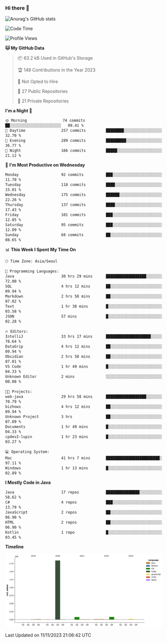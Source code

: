 ### Hi there 👋

![Anurag's GitHub stats](https://github-readme-stats.vercel.app/api?username=pllap&show_icons=true&theme=github_dark)

<!--START_SECTION:waka-->
![Code Time](http://img.shields.io/badge/Code%20Time-494%20hrs-blue)

![Profile Views](http://img.shields.io/badge/Profile%20Views-2-blue)

**🐱 My GitHub Data** 

> 📦 63.2 kB Used in GitHub's Storage 
 > 
> 🏆 148 Contributions in the Year 2023
 > 
> 🚫 Not Opted to Hire
 > 
> 📜 27 Public Repositories 
 > 
> 🔑 21 Private Repositories 
 > 
**I'm a Night 🦉** 

```text
🌞 Morning                74 commits          ██░░░░░░░░░░░░░░░░░░░░░░░   09.41 % 
🌆 Daytime                257 commits         ████████░░░░░░░░░░░░░░░░░   32.70 % 
🌃 Evening                289 commits         █████████░░░░░░░░░░░░░░░░   36.77 % 
🌙 Night                  166 commits         █████░░░░░░░░░░░░░░░░░░░░   21.12 % 
```
📅 **I'm Most Productive on Wednesday** 

```text
Monday                   92 commits          ███░░░░░░░░░░░░░░░░░░░░░░   11.70 % 
Tuesday                  118 commits         ████░░░░░░░░░░░░░░░░░░░░░   15.01 % 
Wednesday                175 commits         ██████░░░░░░░░░░░░░░░░░░░   22.26 % 
Thursday                 137 commits         ████░░░░░░░░░░░░░░░░░░░░░   17.43 % 
Friday                   101 commits         ███░░░░░░░░░░░░░░░░░░░░░░   12.85 % 
Saturday                 95 commits          ███░░░░░░░░░░░░░░░░░░░░░░   12.09 % 
Sunday                   68 commits          ██░░░░░░░░░░░░░░░░░░░░░░░   08.65 % 
```


📊 **This Week I Spent My Time On** 

```text
🕑︎ Time Zone: Asia/Seoul

💬 Programming Languages: 
Java                     30 hrs 29 mins      ██████████████████░░░░░░░   72.00 % 
SQL                      4 hrs 12 mins       ██░░░░░░░░░░░░░░░░░░░░░░░   09.94 % 
Markdown                 2 hrs 58 mins       ██░░░░░░░░░░░░░░░░░░░░░░░   07.02 % 
Text                     1 hr 30 mins        █░░░░░░░░░░░░░░░░░░░░░░░░   03.58 % 
JSON                     57 mins             █░░░░░░░░░░░░░░░░░░░░░░░░   02.28 % 

🔥 Editors: 
IntelliJ                 33 hrs 17 mins      ████████████████████░░░░░   78.64 % 
DataGrip                 4 hrs 12 mins       ██░░░░░░░░░░░░░░░░░░░░░░░   09.94 % 
Obsidian                 2 hrs 58 mins       ██░░░░░░░░░░░░░░░░░░░░░░░   07.01 % 
VS Code                  1 hr 49 mins        █░░░░░░░░░░░░░░░░░░░░░░░░   04.33 % 
Unknown Editor           2 mins              ░░░░░░░░░░░░░░░░░░░░░░░░░   00.08 % 

🐱‍💻 Projects: 
web-java                 29 hrs 58 mins      ██████████████████░░░░░░░   70.79 % 
bizhows                  4 hrs 12 mins       ██░░░░░░░░░░░░░░░░░░░░░░░   09.94 % 
Unknown Project          3 hrs               ██░░░░░░░░░░░░░░░░░░░░░░░   07.09 % 
Documents                1 hr 49 mins        █░░░░░░░░░░░░░░░░░░░░░░░░   04.33 % 
cpdev2-lupin             1 hr 23 mins        █░░░░░░░░░░░░░░░░░░░░░░░░   03.27 % 

💻 Operating System: 
Mac                      41 hrs 7 mins       ████████████████████████░   97.11 % 
Windows                  1 hr 13 mins        █░░░░░░░░░░░░░░░░░░░░░░░░   02.89 % 
```

**I Mostly Code in Java** 

```text
Java                     17 repos            ███████████████░░░░░░░░░░   58.62 % 
C#                       4 repos             ███░░░░░░░░░░░░░░░░░░░░░░   13.79 % 
JavaScript               2 repos             ██░░░░░░░░░░░░░░░░░░░░░░░   06.90 % 
HTML                     2 repos             ██░░░░░░░░░░░░░░░░░░░░░░░   06.90 % 
Kotlin                   1 repo              █░░░░░░░░░░░░░░░░░░░░░░░░   03.45 % 
```



**Timeline**

![Lines of Code chart](https://raw.githubusercontent.com/pllap/pllap/main/assets/bar_graph.png)


 Last Updated on 11/11/2023 21:06:42 UTC
<!--END_SECTION:waka-->


<!--
**pllap/pllap** is a ✨ _special_ ✨ repository because its `README.md` (this file) appears on your GitHub profile.

Here are some ideas to get you started:

- 🔭 I’m currently working on ...
- 🌱 I’m currently learning ...
- 👯 I’m looking to collaborate on ...
- 🤔 I’m looking for help with ...
- 💬 Ask me about ...
- 📫 How to reach me: ...
- 😄 Pronouns: ...
- ⚡ Fun fact: ...
-->
